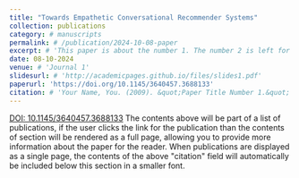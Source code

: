 ```yaml
---
title: "Towards Empathetic Conversational Recommender Systems"
collection: publications
category: # manuscripts
permalink: # /publication/2024-10-08-paper
excerpt: # 'This paper is about the number 1. The number 2 is left for future work.'
date: 08-10-2024
venue: # 'Journal 1'
slidesurl: # 'http://academicpages.github.io/files/slides1.pdf'
paperurl: 'https://doi.org/10.1145/3640457.3688133'
citation: # 'Your Name, You. (2009). &quot;Paper Title Number 1.&quot; <i>Journal 1</i>. 1(1).'
---
```

[DOI: 10.1145/3640457.3688133](https://doi.org/10.1145/3640457.3688133)
The contents above will be part of a list of publications, if the user clicks the link for the publication than the contents of section will be rendered as a full page, allowing you to provide more information about the paper for the reader. When publications are displayed as a single page, the contents of the above "citation" field will automatically be included below this section in a smaller font.
